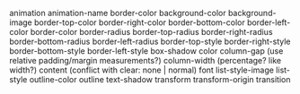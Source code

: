 animation
animation-name
border-color
background-color
background-image
border-top-color
border-right-color
border-bottom-color
border-left-color
border-color
border-radius
border-top-radius
border-right-radius
border-bottom-radius
border-left-radius
border-top-style
border-right-style
border-bottom-style
border-left-style
box-shadow
color
column-gap (use relative padding/margin measurements?)
column-width (percentage? like width?)
content (conflict with clear: none | normal)
font
list-style-image
list-style
outline-color
outline
text-shadow
transform
transform-origin
transition
